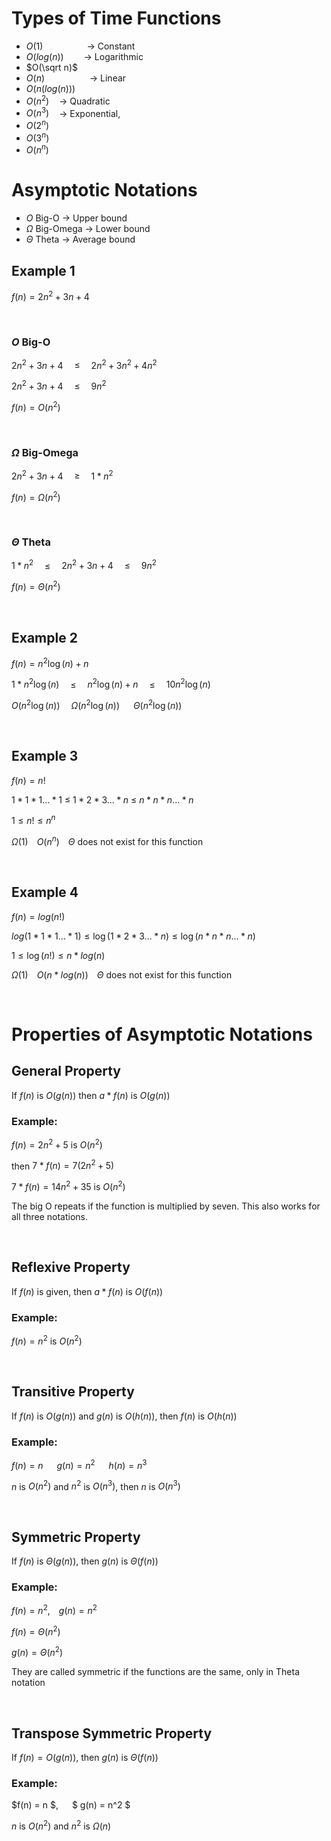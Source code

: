 # Types of Time Functions

- $O(1)$&emsp;&emsp;&emsp;&emsp;&emsp;-> Constant
- $O(log(n))$&emsp;&emsp; -> Logarithmic 
- $O(\sqrt n)$
- $O(n)$ &emsp;&emsp;&emsp;&emsp;&nbsp;&nbsp;&nbsp;-> Linear
- $O(n(log(n)))$
- $O(n^2)$ &nbsp;&nbsp;  -> Quadratic
- $O(n^3)$ &nbsp;&nbsp;  -> Exponential,
- $O(2^n)$
- $O(3^n)$
- $O(n^n)$

# Asymptotic Notations

- $O$ Big-O -> Upper bound
- $\Omega$ Big-Omega -> Lower bound
- $\Theta$ Theta -> Average bound

## Example 1

$f(n)=2n^2+3n+4$

<br>

### $O$ Big-O 

$2n^2+3n+4$&emsp;
$\leq$&emsp;
$2n^2+3n^2+4n^2$

$2n^2+3n+4$&emsp;
$\leq$&emsp;
$9n^2$

$f(n)=O(n^2)$

<br>

### $\Omega$ Big-Omega

$2n^2+3n+4$&emsp;
$\geq$&emsp;
$1*n^2$

$f(n)=\Omega(n^2)$

<br>

### $\Theta$ Theta

$1*n^2$&emsp;
$\leq$&emsp;
$2n^2+3n+4$&emsp;
$\leq$&emsp;
$9n^2$

$f(n)=\Theta(n^2)$

<br>

## Example 2

$f(n)=n^2\log(n)+n$

$1*n^2\log(n)$&emsp;
$\leq$&emsp;
$n^2\log(n)+n$&emsp;
$\leq$&emsp;
$10n^2\log(n)$

$O(n^2\log(n))$&emsp;
$\Omega(n^2\log(n))$ &emsp;
$\Theta(n^2\log(n))$

<br>

## Example 3

$f(n)=n!$

$1*1*1 ... *1$
$\leq$ 
$1*2*3 ... *n$
$\leq$
$n*n*n ... *n$

$1\leq n!\leq n^n$

$\Omega(1)$&emsp;$O(n^n)$&emsp;$\Theta$ does not exist for this function

<br>

## Example 4

$f(n)=log(n!)$

$log(1*1*1... *1)\leq\log(1*2*3... *n)\leq\log(n*n*n... *n)$

$1\leq\log(n!)\leq n*log(n)$

$\Omega(1)$&emsp;$O(n*log(n))$&emsp;$\Theta$ does not exist for this function

<br>

# Properties of Asymptotic Notations

## General Property

If $f(n)$ is $O(g(n))$ then $a*f(n)$ is $O(g(n))$ 

### Example:

$f(n)=2n^2+5$ is $O(n^2)$

then $7*f(n)=7(2n^2+5)$

$7*f(n)=14n^2+35$ is $O(n^2)$

The big O repeats if the function is multiplied by seven. This also works for all three notations.

<br>

## Reflexive Property

If $f(n)$ is given, then $a*f(n)$ is $O(f(n))$ 

### Example:

$f(n)=n^2$ is $O(n^2)$

<br>

## Transitive Property

If $f(n)$ is $O(g(n))$ and $g(n)$ is $O(h(n))$, then $f(n)$ is $O(h(n))$

### Example:

$f(n)=n$ &emsp; $g(n)=n^2$ &emsp; $h(n)=n^3$

$n$ is $O(n^2)$ and $n^2$ is $O(n^3)$, then $n$ is $O(n^3)$

<br>

## Symmetric Property

If $f(n)$ is $\Theta(g(n))$, then $g(n)$ is $\Theta(f(n))$ 

### Example:

$f(n)=n^2$,&emsp;$g(n)=n^2$ 

$f(n)=\Theta(n^2)$

$g(n)=\Theta(n^2)$

They are called symmetric if the functions are the same, only in Theta notation

<br>

## Transpose Symmetric Property

If $f(n)=O(g(n))$, then $g(n)$ is $\Theta(f(n))$

### Example:

$f(n) = n $, &emsp; $ g(n) = n^2 $

$n$ is $O(n^2)$ and $n^2$ is $\Omega(n)$
